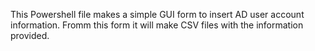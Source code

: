 This Powershell file makes a simple GUI form to insert AD user account information.
Fromm this form it will make CSV files with the information provided.

